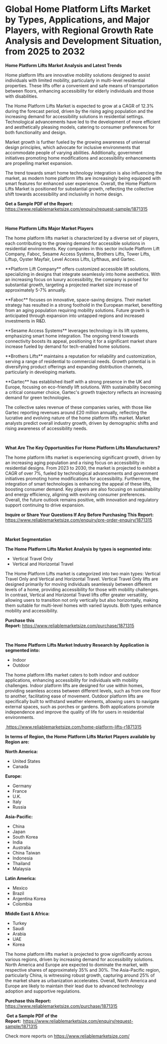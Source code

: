 <p><h1>Global Home Platform Lifts Market by Types, Applications, and Major Players, with Regional Growth Rate Analysis and Development Situation, from 2025 to 2032</h1></p><p><strong>Home Platform Lifts Market Analysis and Latest Trends</strong></p>
<p><p>Home platform lifts are innovative mobility solutions designed to assist individuals with limited mobility, particularly in multi-level residential properties. These lifts offer a convenient and safe means of transportation between floors, enhancing accessibility for elderly individuals and those with disabilities. </p><p>The Home Platform Lifts Market is expected to grow at a CAGR of 12.3% during the forecast period, driven by the rising aging population and the increasing demand for accessibility solutions in residential settings. Technological advancements have led to the development of more efficient and aesthetically pleasing models, catering to consumer preferences for both functionality and design. </p><p>Market growth is further fueled by the growing awareness of universal design principles, which advocate for inclusive environments that accommodate people of varying abilities. Additionally, government initiatives promoting home modifications and accessibility enhancements are propelling market expansion. </p><p>The trend towards smart home technology integration is also influencing the market, as modern home platform lifts are increasingly being equipped with smart features for enhanced user experience. Overall, the Home Platform Lifts Market is positioned for substantial growth, reflecting the collective shift towards accessibility and inclusivity in home design.</p></p>
<p><strong>Get a Sample PDF of the Report:&nbsp;</strong> <a href="https://www.reliablemarketsize.com/enquiry/request-sample/1871315?utm_campaign=2297&utm_medium=2&utm_source=Github&utm_content=ia&utm_term=19022025&utm_id=home-platform-lifts">https://www.reliablemarketsize.com/enquiry/request-sample/1871315</a></p>
<p>&nbsp;</p>
<p><strong>Home Platform Lifts Major Market Players</strong></p>
<p><p>The home platform lifts market is characterized by a diverse set of players, each contributing to the growing demand for accessible solutions in residential environments. Key companies in this sector include Platform Lift Company, Faboc, Sesame Access Systems, Brothers Lifts, Tower Lifts, Liftup, Oyster Mayfair, Level Access Lifts, Lyfthaus, and Gartec.</p><p>**Platform Lift Company** offers customized accessible lift solutions, specializing in designs that integrate seamlessly into home aesthetics. With an increasing focus on luxury accessibility, the company is poised for substantial growth, targeting a projected market size increase of approximately 5-7% annually.</p><p>**Faboc** focuses on innovative, space-saving designs. Their market strategy has resulted in a strong foothold in the European market, benefiting from an aging population requiring mobility solutions. Future growth is anticipated through expansion into untapped regions and increased investments in R&D.</p><p>**Sesame Access Systems** leverages technology in its lift systems, emphasizing smart home integration. The ongoing trend towards connectivity boosts its appeal, positioning it for a significant market share increase fueled by demand for tech-enabled home solutions.</p><p>**Brothers Lifts** maintains a reputation for reliability and customization, serving a range of residential to commercial needs. Growth potential is in diversifying product offerings and expanding distribution channels, particularly in developing markets.</p><p>**Gartec** has established itself with a strong presence in the UK and Europe, focusing on eco-friendly lift solutions. With sustainability becoming a critical consumer choice, Gartec's growth trajectory reflects an increasing demand for green technologies.</p><p>The collective sales revenue of these companies varies, with those like Gartec reporting revenues around £20 million annually, reflecting the lucrative and evolving nature of the home platform lifts market. Market analysts predict overall industry growth, driven by demographic shifts and rising awareness of accessibility needs.</p></p>
<p>&nbsp;</p>
<p><strong>What Are The Key Opportunities For Home Platform Lifts Manufacturers?</strong></p>
<p><p>The home platform lifts market is experiencing significant growth, driven by an increasing aging population and a rising focus on accessibility in residential designs. From 2023 to 2030, the market is projected to exhibit a CAGR of over 7%, fueled by technological advancements and government initiatives promoting home modifications for accessibility. Furthermore, the integration of smart technologies is enhancing the appeal of these lifts, boosting consumer demand. Key players are also focusing on sustainability and energy efficiency, aligning with evolving consumer preferences. Overall, the future outlook remains positive, with innovation and regulatory support continuing to drive expansion.</p></p>
<p><strong>Inquire or Share Your Questions If Any Before Purchasing This Report:</strong> <a href="https://www.reliablemarketsize.com/enquiry/pre-order-enquiry/1871315?utm_campaign=2297&utm_medium=2&utm_source=Github&utm_content=ia&utm_term=19022025&utm_id=home-platform-lifts">https://www.reliablemarketsize.com/enquiry/pre-order-enquiry/1871315</a></p>
<p>&nbsp;</p>
<p><strong>Market Segmentation</strong></p>
<p><strong>The Home Platform Lifts Market Analysis by types is segmented into:</strong></p>
<p><ul><li>Vertical Travel Only</li><li>Vertical and Horizontal Travel</li></ul></p>
<p><p>The Home Platform Lifts market is categorized into two main types: Vertical Travel Only and Vertical and Horizontal Travel. Vertical Travel Only lifts are designed primarily for moving individuals seamlessly between different levels of a home, providing accessibility for those with mobility challenges. In contrast, Vertical and Horizontal Travel lifts offer greater versatility, allowing users to transition not only vertically but also horizontally, making them suitable for multi-level homes with varied layouts. Both types enhance mobility and accessibility.</p></p>
<p><strong>Purchase this Report:&nbsp;</strong><a href="https://www.reliablemarketsize.com/purchase/1871315?utm_campaign=2297&utm_medium=2&utm_source=Github&utm_content=ia&utm_term=19022025&utm_id=home-platform-lifts">https://www.reliablemarketsize.com/purchase/1871315</a></p>
<p>&nbsp;</p>
<p><strong>The Home Platform Lifts Market Industry Research by Application is segmented into:</strong></p>
<p><ul><li>Indoor</li><li>Outdoor</li></ul></p>
<p><p>The home platform lifts market caters to both indoor and outdoor applications, enhancing accessibility for individuals with mobility challenges. Indoor platform lifts are designed for use within homes, providing seamless access between different levels, such as from one floor to another, facilitating ease of movement. Outdoor platform lifts are specifically built to withstand weather elements, allowing users to navigate external spaces, such as porches or gardens. Both applications promote independence and improve the quality of life for users in residential environments.</p></p>
<p><a href="https://www.reliablemarketsize.com/home-platform-lifts-r1871315?utm_campaign=2297&utm_medium=2&utm_source=Github&utm_content=ia&utm_term=19022025&utm_id=home-platform-lifts">&nbsp;https://www.reliablemarketsize.com/home-platform-lifts-r1871315</a></p>
<p><strong>In terms of Region, the Home Platform Lifts Market Players available by Region are:</strong></p>
<p>
    <p> <strong> North America: </strong>
        <ul>
            <li>United States</li>
            <li>Canada</li>
        </ul>
        </p> 
    <p> <strong> Europe: </strong>
        <ul>
            <li>Germany</li>
            <li>France</li>
            <li>U.K.</li>
            <li>Italy</li>
            <li>Russia</li>
        </ul>
        </p> 
    <p> <strong> Asia-Pacific: </strong>
        <ul>
            <li>China</li>
            <li>Japan</li>
            <li>South Korea</li>
            <li>India</li>
            <li>Australia</li>
            <li>China Taiwan</li>
            <li>Indonesia</li>
            <li>Thailand</li>
            <li>Malaysia</li>
        </ul>
        </p> 
    <p> <strong> Latin America: </strong>
        <ul>
            <li>Mexico</li>
            <li>Brazil</li>
            <li>Argentina Korea</li>
            <li>Colombia</li>
        </ul>
        </p> 
    <p> <strong> Middle East & Africa: </strong>
        <ul>
            <li>Turkey</li>
            <li>Saudi</li>
            <li>Arabia</li>
            <li>UAE</li>
            <li>Korea</li>
        </ul>
    </p>
    </p>
<p><p>The home platform lifts market is projected to grow significantly across various regions, driven by increasing demand for accessibility solutions. North America and Europe are expected to dominate the market, with respective shares of approximately 35% and 30%. The Asia-Pacific region, particularly China, is witnessing robust growth, capturing around 25% of the market share as urbanization accelerates. Overall, North America and Europe are likely to maintain their lead due to advanced technology adoption and supportive regulations.</p></p>
<p><strong>Purchase this Report: </strong><a href="https://www.reliablemarketsize.com/purchase/1871315?utm_campaign=2297&utm_medium=2&utm_source=Github&utm_content=ia&utm_term=19022025&utm_id=home-platform-lifts">https://www.reliablemarketsize.com/purchase/1871315</a></p>
<p>&nbsp;<strong>Get a Sample PDF of the Report:&nbsp;&nbsp;</strong><a href="https://www.reliablemarketsize.com/enquiry/request-sample/1871315?utm_campaign=2297&utm_medium=2&utm_source=Github&utm_content=ia&utm_term=19022025&utm_id=home-platform-lifts">https://www.reliablemarketsize.com/enquiry/request-sample/1871315</a></p>
<p><strong></strong></p>
<p>Check more reports on <a href="https://www.reliablemarketsize.com/?utm_campaign=2297&utm_medium=2&utm_source=Github&utm_content=ia&utm_term=19022025&utm_id=home-platform-lifts">https://www.reliablemarketsize.com/</a></p>